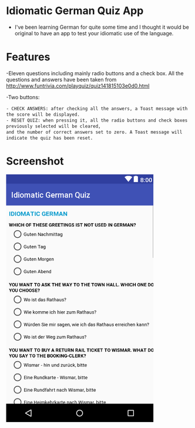 # Idiomatic German Quiz App

- I've been learning German for quite some time and I thought it would be original to have an app to test your idiomatic use of the language. 

# Features 

-Eleven questions including mainly radio buttons and a check box. All the questions and answers have been taken from http://www.funtrivia.com/playquiz/quiz141815103e0d0.html

-Two buttons:

	- CHECK ANSWERS: after checking all the answers, a Toast message with the score will be displayed.
	- RESET QUIZ: when pressing it, all the radio buttons and check boxes previously selected will be cleared, 
	and the number of correct answers set to zero. A Toast message will indicate the quiz has been reset.


# Screenshot
![screenshot](https://github.com/emgperez/android-projects/blob/master/Screenshots/IdiomaticGermanQuizApp/Screenshot.PNG)



